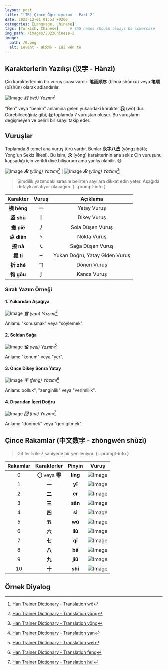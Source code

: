 ```yaml
---
layout: post
title: "[TR] Çince Öğreniyorum - Part 2"
date: 2023-12-01 01:53 +0200
categories: [Language, Chinese]
tags: [Turkish, Chinese]     # TAG names should always be lowercase
img_path: /images/2023Chinese-2
image:
  path: /0.png
  alt: Levent - 莱文特 - Lái wén tè
---
```


## Karakterlerin Yazılışı (汉字 - Hànzì)

Çin karakterlerinin bir vuruş sırası vardır. **笔画顺序** (bǐhuà shùnxù) veya **笔顺** (bǐshùn) olarak adlandırılır.

![Image](1.gif) _我 (wǒ) Yazımı[^1]_

"Ben" veya "benim" anlamına gelen yukarıdaki karakter **我** (wǒ) dur. Görebileceğiniz gibi, 我 toplamda 7 vuruştan oluşur. Bu vuruşların değişmeyen ve belirli bir sırayı takip eder.

## Vuruşlar

Toplamda 8 temel ana vuruş türü vardır. Bunlar **永字八法** (yǒngzìbāfǎ; Yong'un Sekiz İlkesi). Bu isim, **永** (yǒng) karakterinin ana sekiz Çin vuruşunu kapsadığı için verildi diye biliyorum ama yanlış olabilir. 😅

![Image](2.jpg) _**永** (yǒng) Yazımı[^2]_ | ![Image](3.gif) _**永** (yǒng) Yazımı[^2]_|

> Şimdilik yazımdaki sırasını belirten sayılara dikkat edin yeter. Aşağıda detaylı anlatıyor olacağım.
{: .prompt-info }

|   Karakter  |  Vuruş |             Açıklama             |
|:-----------:|:------:|:--------------------------------:|
| **横 héng** | **一** | Yatay Vuruş                      |
|  **竖 shù** | **丨** | Dikey Vuruş                      |
|  **撇 piě** | **丿** | Sola Düşen Vuruş                 |
| **点 diǎn** | **丶** | Nokta Vuruş                      |
|  **捺 nà**  | **㇏** | Sağa Düşen Vuruş                 |
|  **提 tí**  | **㇀** | Yukarı Doğru, Yatay Giden Vuruş  |
|  **折 zhé** | **𠃍** | Dönen Vuruş                      |
|  **钩 gōu** | **亅** | Kanca Vuruş                      |

### Sıralı Yazım Örneği

#### 1. Yukarıdan Aşağıya

![Image](4.gif) _**言** (yan) Yazımı[^3]_

Anlamı: "konuşmak" veya "söylemek".

#### 2. Soldan Sağa

![Image](5.gif) _**位** (wei) Yazımı[^4]_

Anlamı: "konum" veya "yer".

#### 3. Önce Dikey Sonra Yatay

![Image](7.gif) _**丰** (feng) Yazımı[^5]_

Anlamı: bolluk", "zenginlik" veya "verimlilik".

#### 4. Dışarıdan İçeri Doğru

![Image](8.gif) _**回** (hui) Yazımı[^6]_

Anlamı: "dönmek" veya "geri gitmek".

## Çince Rakamlar (中文数字 - zhōngwén shùzì)

> Gif'ler 5 ile 7 saniyede bir yenileniyor.
{: .prompt-info }

| Rakamlar | Karakterler |  Pinyin  | Vuruş |
|:--------:|:-----------:|:--------:|:-----:|
|     0    |    **〇** veya **零**   | **líng** | ![Image](19.gif) |
|     1    |    **一**   |  **yī**  | ![Image](9.gif) |
|     2    |    **二**   |  **èr**  | ![Image](10.gif) |
|     3    |    **三**   |  **sān** | ![Image](11.gif) |
|     4    |    **四**   |  **sì**  | ![Image](12.gif) |
|     5    |    **五**   |  **wǔ**  | ![Image](13.gif) |
|     6    |    **六**   |  **liù** | ![Image](14.gif) |
|     7    |    **七**   |  **qī**  | ![Image](15.gif) |
|     8    |    **八**   |  **bā**  | ![Image](16.gif) |
|     9    |    **九**   |  **jiǔ** | ![Image](17.gif) |
|    10    |    **十**   |  **shí** | ![Image](18.gif) |

## Örnek Diyalog

[^1]: [Han Trainer Dictionary - Translation wǒ](https://dictionary.hantrainerpro.com/chinese-english/translation-wo_i.htm)
[^2]: [Han Trainer Dictionary - Translation yŏng](https://dictionary.hantrainerpro.com/chinese-english/translation-yong_always.htm)
[^3]: [Han Trainer Dictionary - Translation yan](https://dictionary.hantrainerpro.com/chinese-english/translation-yan_talk.htm)
[^4]: [Han Trainer Dictionary - Translation wei](https://dictionary.hantrainerpro.com/chinese-english/translation-wei_location.htm)
[^5]: [Han Trainer Dictionary - Translation feng](https://dictionary.hantrainerpro.com/chinese-english/translation-feng_vast.htm)
[^6]: [Han Trainer Dictionary - Translation hui](https://dictionary.hantrainerpro.com/chinese-english/translation-hui_return.htm)
